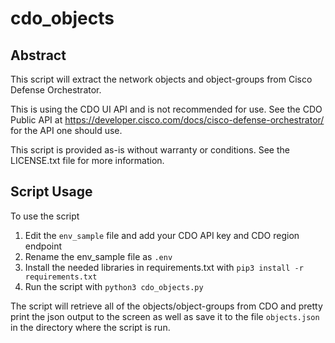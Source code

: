 # cdo_objects

## Abstract
This script will extract the network objects and object-groups from Cisco Defense Orchestrator.

This is using the CDO UI API and is not recommended for use. See the CDO Public API at https://developer.cisco.com/docs/cisco-defense-orchestrator/ for the API one should use. 

This script is provided as-is without warranty or conditions. See the LICENSE.txt file for more information.

## Script Usage
To use the script
1. Edit the `env_sample` file and add your CDO API key and CDO region endpoint
2. Rename the env_sample file as `.env`
3. Install the needed libraries in requirements.txt with
   `pip3 install -r requirements.txt`
4. Run the script with
   `python3 cdo_objects.py`

The script will retrieve all of the objects/object-groups from CDO and pretty print the json output to the screen as well as save it to the file `objects.json` in the directory where the script is run. 
